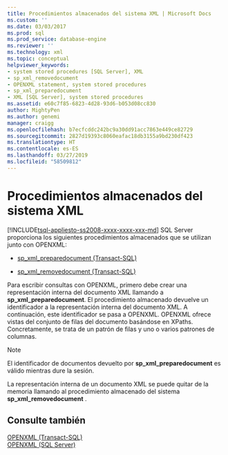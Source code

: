 ```yaml
---
title: Procedimientos almacenados del sistema XML | Microsoft Docs
ms.custom: ''
ms.date: 03/03/2017
ms.prod: sql
ms.prod_service: database-engine
ms.reviewer: ''
ms.technology: xml
ms.topic: conceptual
helpviewer_keywords:
- system stored procedures [SQL Server], XML
- sp_xml_removedocument
- OPENXML statement, system stored procedures
- sp_xml_preparedocument
- XML [SQL Server], system stored procedures
ms.assetid: e60c7f85-6823-4d28-93d6-b053d08cc830
author: MightyPen
ms.author: genemi
manager: craigg
ms.openlocfilehash: b7ecfcddc242bc9a30dd91acc7863e449ce82729
ms.sourcegitcommit: 2827d19393c8060eafac18db3155a9bd230df423
ms.translationtype: HT
ms.contentlocale: es-ES
ms.lasthandoff: 03/27/2019
ms.locfileid: "58509812"
---
```

# <a name="xml-system-stored-procedures"></a>Procedimientos almacenados del sistema XML
[!INCLUDE[tsql-appliesto-ss2008-xxxx-xxxx-xxx-md](../../includes/tsql-appliesto-ss2008-xxxx-xxxx-xxx-md.md)]
  SQL Server proporciona los siguientes procedimientos almacenados que se utilizan junto con OPENXML:  
  
-   [sp_xml_preparedocument &#40;Transact-SQL&#41;](../../relational-databases/system-stored-procedures/sp-xml-preparedocument-transact-sql.md)  
  
-   [sp_xml_removedocument &#40;Transact-SQL&#41;](../../relational-databases/system-stored-procedures/sp-xml-removedocument-transact-sql.md)  
  
 Para escribir consultas con OPENXML, primero debe crear una representación interna del documento XML llamando a **sp_xml_preparedocument**. El procedimiento almacenado devuelve un identificador a la representación interna del documento XML. A continuación, este identificador se pasa a OPENXML. OPENXML ofrece vistas del conjunto de filas del documento basándose en XPaths. Concretamente, se trata de un patrón de filas y uno o varios patrones de columnas.  
  
> [!NOTE]  
>  El identificador de documentos devuelto por **sp_xml_preparedocument** es válido mientras dure la sesión.  
  
 La representación interna de un documento XML se puede quitar de la memoria llamando al procedimiento almacenado del sistema **sp_xml_removedocument** .  
  
## <a name="see-also"></a>Consulte también  
 [OPENXML &#40;Transact-SQL&#41;](../../t-sql/functions/openxml-transact-sql.md)   
 [OPENXML &#40;SQL Server&#41;](../../relational-databases/xml/openxml-sql-server.md)  
  
  
